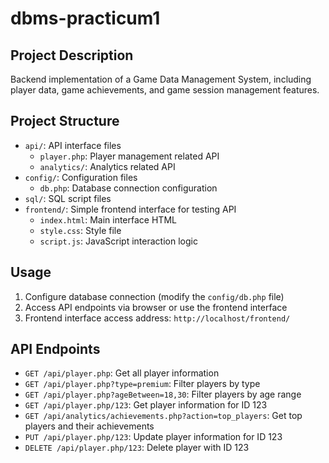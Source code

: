 # dbms-practicum1

## Project Description
Backend implementation of a Game Data Management System, including player data, game achievements, and game session management features.

## Project Structure
- `api/`: API interface files
  - `player.php`: Player management related API
  - `analytics/`: Analytics related API
- `config/`: Configuration files
  - `db.php`: Database connection configuration
- `sql/`: SQL script files
- `frontend/`: Simple frontend interface for testing API
  - `index.html`: Main interface HTML
  - `style.css`: Style file
  - `script.js`: JavaScript interaction logic

## Usage
1. Configure database connection (modify the `config/db.php` file)
2. Access API endpoints via browser or use the frontend interface
3. Frontend interface access address: `http://localhost/frontend/`

## API Endpoints
- `GET /api/player.php`: Get all player information
- `GET /api/player.php?type=premium`: Filter players by type
- `GET /api/player.php?ageBetween=18,30`: Filter players by age range
- `GET /api/player.php/123`: Get player information for ID 123
- `GET /api/analytics/achievements.php?action=top_players`: Get top players and their achievements
- `PUT /api/player.php/123`: Update player information for ID 123
- `DELETE /api/player.php/123`: Delete player with ID 123
